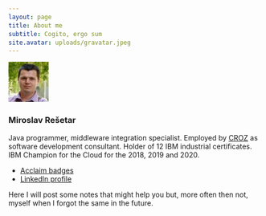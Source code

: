 ```yaml
---
layout: page
title: About me
subtitle: Cogito, ergo sum
site.avatar: uploads/gravatar.jpeg
---
```


![Gravatar](uploads/gravatar.jpeg) 
### Miroslav Rešetar

Java programmer, middleware integration specialist.
Employed by [CROZ](https://croz.net) as software development consultant. 
Holder of 12 IBM industrial certificates.
IBM Champion for the Cloud for the 2018, 2019 and 2020.

 - [Acclaim badges](https://www.youracclaim.com/users/miroslav-resetar.5870effa)
 - [LinkedIn profile](https://www.linkedin.com/in/mresetar/)

Here I will post some notes that might help you but, more often then not, myself when I forgot the same in the future. 
